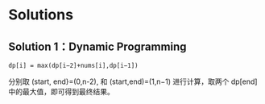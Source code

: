 # Solutions

## Solution 1：Dynamic Programming

```
dp[i] = max(dp[i−2]+nums[i],dp[i−1])
```
分别取 (start, end}=(0,n-2), 和 (start,end)=(1,n−1) 进行计算，取两个 dp[end] 中的最大值，即可得到最终结果。

